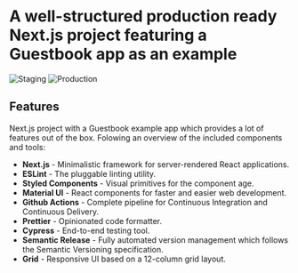 # A well-structured production ready Next.js project featuring a Guestbook app as an example

![Staging](https://github.com/amalv/guestbook/workflows/Staging/badge.svg) ![Production](https://github.com/amalv/guestbook/workflows/Production/badge.svg)

## Features

Next.js project with a Guestbook example app which provides a lot of features out of the box. Folowing an overview of the included components and tools:

- **Next.js** - Minimalistic framework for server-rendered React applications.
- **ESLint** - The pluggable linting utility.
- **Styled Components** - Visual primitives for the component age.
- **Material UI** - React components for faster and easier web development.
- **Github Actions** - Complete pipeline for Continuous Integration and Continuous Delivery.
- **Prettier** - Opinionated code formatter.
- **Cypress** - End-to-end testing tool.
- **Semantic Release** - Fully automated version management which follows the Semantic Versioning specification.
- **Grid** - Responsive UI based on a 12-column grid layout.
